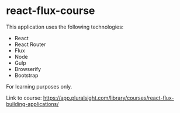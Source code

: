 # react-flux-course

This application uses the following technologies:

- React
- React Router
- Flux
- Node
- Gulp
- Browserify
- Bootstrap

For learning purposes only.

Link to course: https://app.pluralsight.com/library/courses/react-flux-building-applications/
